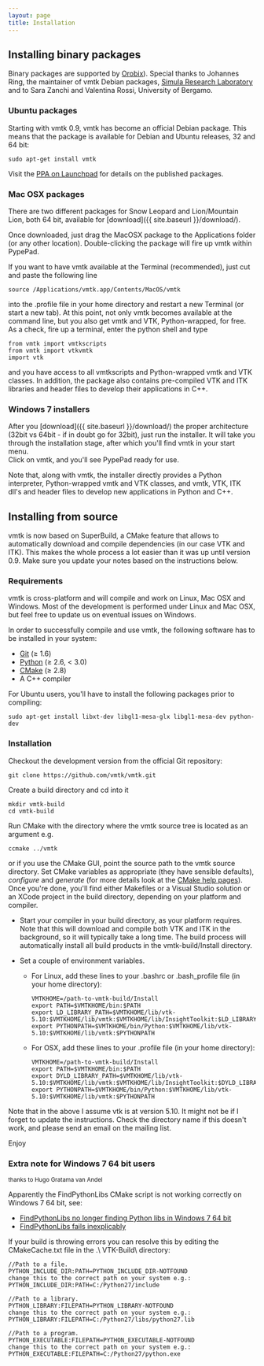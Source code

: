 ```yaml
---
layout: page
title: Installation
---
```



## Installing binary packages


Binary packages are supported by <a href="http://www.orobix.com" target="_blank">Orobix</a>). 
Special thanks to Johannes Ring, the maintainer of vmtk Debian packages, <a href="http://www.simula.no" target="_blank">Simula Research Laboratory</a> and to Sara Zanchi and Valentina Rossi, University of Bergamo.

### Ubuntu packages


Starting with vmtk 0.9, vmtk has become an official Debian package. This means that the package is available for Debian and Ubuntu releases, 32 and 64 bit:

    sudo apt-get install vmtk

Visit the <a href="https://launchpad.net/~vmtk-packaging/+archive/ppa" target="_blank">PPA on Launchpad</a> for details on the published packages.

### Mac OSX packages


There are two different packages for Snow Leopard and Lion/Mountain Lion, both 64 bit, available for [download]({{ site.baseurl }}/download/).

Once downloaded, just drag the MacOSX package to the Applications folder (or any other location). Double-clicking the package will fire up vmtk within PypePad.

If you want to have vmtk available at the Terminal (recommended), just cut and paste the following line

    source /Applications/vmtk.app/Contents/MacOS/vmtk

into the .profile file in your home directory and restart a new Terminal (or start a new tab). At this point, not only vmtk becomes available at the command line, but you also get vmtk and VTK, Python-wrapped, for free. <br/>As a check, fire up a terminal, enter the python shell and type

    from vmtk import vmtkscripts
    from vmtk import vtkvmtk
    import vtk
    
and you have access to all vmtkscripts and Python-wrapped vmtk and VTK classes. In addition, the package also contains pre-compiled VTK and ITK libraries and header files to develop their applications in C++.

### Windows 7 installers

After you [download]({{ site.baseurl }}/download/) the proper architecture (32bit vs 64bit - if in doubt go for 32bit), just run the installer. It will take you through the installation stage, after which you'll find vmtk in your start menu. <br/>Click on vmtk, and you'll see PypePad ready for use.

Note that, along with vmtk, the installer directly provides a Python interpreter, Python-wrapped vmtk and VTK classes, and vmtk, VTK, ITK dll's and header files to develop new applications in Python and C++.


## Installing from source

vmtk is now based on SuperBuild, a CMake feature that allows to automatically download and compile dependencies (in our case VTK and ITK). This makes the whole process a lot easier than it was up until version 0.9. Make sure you update your notes based on the instructions below.

### Requirements

vmtk is cross-platform and will compile and work on Linux, Mac OSX and Windows. Most of the development is performed under Linux and Mac OSX, but feel free to update us on eventual issues on Windows.

In order to successfully compile and use vmtk, the following software has to be installed in your system:

- <span> <a href="http://www.git-scm.org" target="_blank">Git</a> (&ge; 1.6)</span>
- <span> <a href="http://www.python.org" target="_blank">Python</a> (&ge; 2.6, &lt; 3.0)</span>
- <span><a href="http://www.cmake.org" target="_blank">CMake</a> (&ge; 2.8)</span>
- A C++ compiler

For Ubuntu users, you'll have to install the following packages prior to compiling:

    sudo apt-get install libxt-dev libgl1-mesa-glx libgl1-mesa-dev python-dev

### Installation

Checkout the development version from the official Git repository:

    git clone https://github.com/vmtk/vmtk.git

Create a build directory and cd into it

    mkdir vmtk-build
    cd vmtk-build

Run CMake with the directory where the vmtk source tree is located as an argument e.g. 

    ccmake ../vmtk
    
or if you use the CMake GUI, point the source path to the vmtk source directory.
Set CMake variables as appropriate (they have sensible defaults), *configure* and *generate* (for more details look at the <a href="http://www.cmake.org/cmake/help/runningcmake.html" target="_blank">CMake help pages</a>). Once you're done, you'll find either Makefiles or a Visual Studio solution or an XCode project in the build directory, depending on your platform and compiler.

- Start your compiler in your build directory, as your platform requires. Note that this will download and compile both VTK and ITK in the background, so it will typically take a long time. The build process will automatically install all build products in the vmtk-build/Install directory.

- Set a couple of environment variables. 

  - For Linux, add these lines to your .bashrc or .bash_profile file (in your home directory):
  
        VMTKHOME=/path-to-vmtk-build/Install
        export PATH=$VMTKHOME/bin:$PATH
        export LD_LIBRARY_PATH=$VMTKHOME/lib/vtk-5.10:$VMTKHOME/lib/vmtk:$VMTKHOME/lib/InsightToolkit:$LD_LIBRARY_PATH
        export PYTHONPATH=$VMTKHOME/bin/Python:$VMTKHOME/lib/vtk-5.10:$VMTKHOME/lib/vmtk:$PYTHONPATH

  - For OSX, add these lines to your .profile file (in your home directory):
  
        VMTKHOME=/path-to-vmtk-build/Install
        export PATH=$VMTKHOME/bin:$PATH
        export DYLD_LIBRARY_PATH=$VMTKHOME/lib/vtk-5.10:$VMTKHOME/lib/vmtk:$VMTKHOME/lib/InsightToolkit:$DYLD_LIBRARY_PATH
        export PYTHONPATH=$VMTKHOME/bin/Python:$VMTKHOME/lib/vtk-5.10:$VMTKHOME/lib/vmtk:$PYTHONPATH

Note that in the above I assume vtk is at version 5.10. It might not be if I forget to update the instructions. Check the directory name if this doesn't work, and please send an email on the mailing list.

Enjoy


### Extra note for Windows 7 64 bit users 

<sub>thanks to Hugo Gratama van Andel</sub>

Apparently the FindPythonLibs CMake script is not working correctly on Windows 7 64 bit, see:

- <a href="http://www.cmake.org/pipermail/cmake/2011-July/045471.html" target="_blank">FindPythonLibs no longer finding Python libs in Windows 7 64 bit</a>
- <a href="http://www.cmake.org/pipermail/cmake/2011-November/047820.html" target="_blank">FindPythonLibs fails inexplicably</a>


If your build is throwing errors you can resolve this by editing the CMakeCache.txt file in the .\ VTK-Build\ directory:

    //Path to a file.
    PYTHON_INCLUDE_DIR:PATH=PYTHON_INCLUDE_DIR-NOTFOUND
    change this to the correct path on your system e.g.:
    PYTHON_INCLUDE_DIR:PATH=C:/Python27/include
    
    //Path to a library.
    PYTHON_LIBRARY:FILEPATH=PYTHON_LIBRARY-NOTFOUND
    change this to the correct path on your system e.g.:
    PYTHON_LIBRARY:FILEPATH=C:/Python27/libs/python27.lib
    
    //Path to a program.
    PYTHON_EXECUTABLE:FILEPATH=PYTHON_EXECUTABLE-NOTFOUND
    change this to the correct path on your system e.g.:
    PYTHON_EXECUTABLE:FILEPATH=C:/Python27/python.exe
